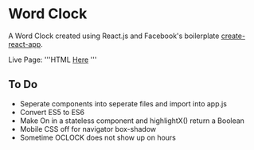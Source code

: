 # Word Clock

A Word Clock created using React.js and Facebook's boilerplate [create-react-app](https://github.com/facebookincubator/create-react-app).

Live Page: 
'''HTML
<a href="http://Lukeout.github.io/WordClock" target="_blank">Here</a>
'''

## To Do

* Seperate components into seperate files and import into app.js
* Convert ES5 to ES6
* Make On in <Text /> a stateless component and highlightX() return a Boolean
* Mobile CSS off for navigator box-shadow
* Sometime OCLOCK does not show up on hours